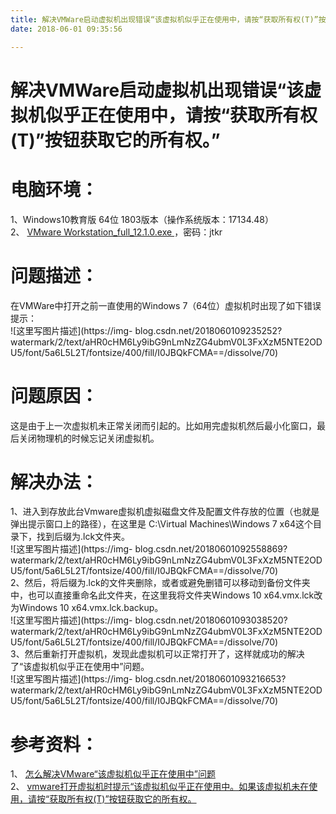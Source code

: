 ```yaml
---
title: 解决VMWare启动虚拟机出现错误“该虚拟机似乎正在使用中，请按“获取所有权(T)”按钮获取它的所有权。”
date: 2018-06-01 09:35:56

---
```

#  解决VMWare启动虚拟机出现错误“该虚拟机似乎正在使用中，请按“获取所有权(T)”按钮获取它的所有权。”

#  电脑环境：

1、Windows10教育版 64位 1803版本（操作系统版本：17134.48）  
2、 [ VMware Workstation_full_12.1.0.exe
](https://pan.baidu.com/s/1et6hqiXW5uCg3ZYJoB3EoA) ，密码：jtkr

#  问题描述：

在VMWare中打开之前一直使用的Windows 7（64位）虚拟机时出现了如下错误提示：  
![这里写图片描述](https://img-
blog.csdn.net/2018060109235252?watermark/2/text/aHR0cHM6Ly9ibG9nLmNzZG4ubmV0L3FxXzM5NTE2ODU5/font/5a6L5L2T/fontsize/400/fill/I0JBQkFCMA==/dissolve/70)

#  问题原因：

这是由于上一次虚拟机未正常关闭而引起的。比如用完虚拟机然后最小化窗口，最后关闭物理机的时候忘记关闭虚拟机。

#  解决办法：

1、进入到存放此台Vmware虚拟机虚拟磁盘文件及配置文件存放的位置（也就是弹出提示窗口上的路径），在这里是 C:\Virtual
Machines\Windows 7 x64这个目录下，找到后缀为.lck文件夹。  
![这里写图片描述](https://img-
blog.csdn.net/20180601092558869?watermark/2/text/aHR0cHM6Ly9ibG9nLmNzZG4ubmV0L3FxXzM5NTE2ODU5/font/5a6L5L2T/fontsize/400/fill/I0JBQkFCMA==/dissolve/70)  
2、然后，将后缀为.lck的文件夹删除，或者或避免删错可以移动到备份文件夹中，也可以直接重命名此文件夹，在这里我将文件夹Windows 10
x64.vmx.lck改为Windows 10 x64.vmx.lck.backup。  
![这里写图片描述](https://img-
blog.csdn.net/20180601093038520?watermark/2/text/aHR0cHM6Ly9ibG9nLmNzZG4ubmV0L3FxXzM5NTE2ODU5/font/5a6L5L2T/fontsize/400/fill/I0JBQkFCMA==/dissolve/70)  
3、然后重新打开虚拟机，发现此虚拟机可以正常打开了，这样就成功的解决了“该虚拟机似乎正在使用中”问题。  
![这里写图片描述](https://img-
blog.csdn.net/20180601093216653?watermark/2/text/aHR0cHM6Ly9ibG9nLmNzZG4ubmV0L3FxXzM5NTE2ODU5/font/5a6L5L2T/fontsize/400/fill/I0JBQkFCMA==/dissolve/70)

#  参考资料：

1、 [ 怎么解决VMware“该虚拟机似乎正在使用中”问题
](https://jingyan.baidu.com/article/4ae03de3fa2ae93eff9e6bb0.html)  
2、 [ vmware打开虚拟机时提示“该虚拟机似乎正在使用中。如果该虚拟机未在使用，请按“获取所有权(T)”按钮获取它的所有权。
](https://blog.csdn.net/u011028571/article/details/79021950)


